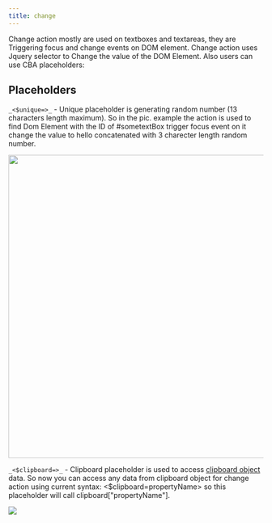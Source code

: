```yaml
---
title: change
---
```


Change action mostly are used on textboxes and textareas, they are Triggering focus and change events on DOM element. Change action uses Jquery selector to Change the value of the DOM Element. Also users can use CBA placeholders:

## Placeholders

`_<$unique=>_` - Unique placeholder is generating random number (13 characters length maximum). So in the pic. example the action is used to find Dom Element with the ID of #sometextBox trigger focus event on it change the value to hello concatenated with 3 charecter length random number. 

<img src='/images/Change.jpg' width = '600px'>

`_<$clipboard=>_` - Clipboard placeholder is used to access [clipboard object](clipboard) data. So now you can access any data from clipboard object for change action using current syntax: <$clipboard=propertyName> so this placeholder will call clipboard\["propertyName"\]. 

![](/images/clipboard-placeholder.jpg)